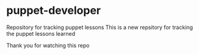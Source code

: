 # puppet-developer
Repository for tracking puppet lessons
This is a new repsitory for tracking the puppet lessons learned

Thank you for watching this repo
